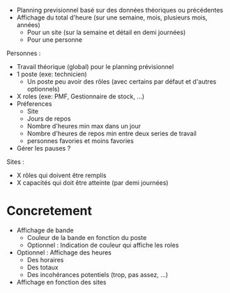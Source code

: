 - Planning previsionnel basé sur des données théoriques ou précédentes
- Affichage du total d'heure (sur une semaine, mois, plusieurs mois, années)
    - Pour un site (sur la semaine et détail en demi journées)
    - Pour une personne

Personnes :
- Travail théorique (global) pour le planning prévisionnel
- 1 poste (exe: technicien)
    - Un poste peu avoir des rôles (avec certains par défaut et d'autres optionnels)
- X roles (exe: PMF, Gestionnaire de stock, ...)
- Préferences
    - Site
    - Jours de repos
    - Nombre d'heures min max dans un jour
    - Nombre d'heures de repos min entre deux series de travail
    - personnes favories et moins favories
- Gérer les pauses ?
    
Sites :
- X rôles qui doivent être remplis
- X capacités qui doit être atteinte (par demi journées)

# Concretement

- Affichage de bande
    - Couleur de la bande en fonction du poste
    - Optionnel : Indication de couleur qui affiche les roles
- Optionnel : Affichage des heures
    - Des horaires
    - Des totaux
    - Des incohérances potentiels (trop, pas assez, ...)
- Affichage en fonction des sites